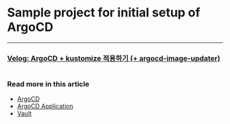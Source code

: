 # Sample project for initial setup of ArgoCD

---

### [Velog: ArgoCD + kustomize 적용하기 (+ argocd-image-updater)](https://velog.io/@yieon/ArgoCD-kustomize-%EC%A0%81%EC%9A%A9%ED%95%98%EA%B8%B0-argocd-image-updater)

#


### Read more in this article
* [ArgoCD](./docs/argocd.md)
* [ArgoCD Application](./docs/argocd-application.md)
* [Vault](./docs/vault.md)